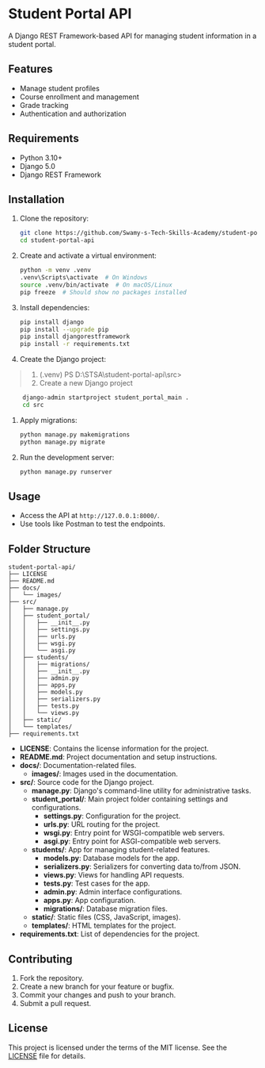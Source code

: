 # Student Portal API

A Django REST Framework-based API for managing student information in a student portal.

## Features

- Manage student profiles
- Course enrollment and management
- Grade tracking
- Authentication and authorization

## Requirements

- Python 3.10+
- Django 5.0
- Django REST Framework

## Installation

1. Clone the repository:

   ```bash
   git clone https://github.com/Swamy-s-Tech-Skills-Academy/student-portal-api.git
   cd student-portal-api
   ```

2. Create and activate a virtual environment:

   ```bash
   python -m venv .venv
   .venv\Scripts\activate  # On Windows
   source .venv/bin/activate  # On macOS/Linux
   pip freeze  # Should show no packages installed
   ```

3. Install dependencies:

   ```bash
   pip install django
   pip install --upgrade pip
   pip install djangorestframework
   pip install -r requirements.txt
   ```

4. Create the Django project:

> 1. (.venv) PS D:\STSA\student-portal-api\src>
> 2. Create a new Django project

```bash
    django-admin startproject student_portal_main .
    cd src
```

1. Apply migrations:

   ```bash
   python manage.py makemigrations
   python manage.py migrate
   ```

2. Run the development server:

   ```bash
   python manage.py runserver
   ```

## Usage

- Access the API at `http://127.0.0.1:8000/`.
- Use tools like Postman to test the endpoints.

## Folder Structure

```text
student-portal-api/
├── LICENSE
├── README.md
├── docs/
│   └── images/
├── src/
│   ├── manage.py
│   ├── student_portal/
│   │   ├── __init__.py
│   │   ├── settings.py
│   │   ├── urls.py
│   │   ├── wsgi.py
│   │   └── asgi.py
│   ├── students/
│   │   ├── migrations/
│   │   ├── __init__.py
│   │   ├── admin.py
│   │   ├── apps.py
│   │   ├── models.py
│   │   ├── serializers.py
│   │   ├── tests.py
│   │   └── views.py
│   ├── static/
│   └── templates/
├── requirements.txt
```

- **LICENSE**: Contains the license information for the project.
- **README.md**: Project documentation and setup instructions.
- **docs/**: Documentation-related files.
  - **images/**: Images used in the documentation.
- **src/**: Source code for the Django project.
  - **manage.py**: Django's command-line utility for administrative tasks.
  - **student_portal/**: Main project folder containing settings and configurations.
    - **settings.py**: Configuration for the project.
    - **urls.py**: URL routing for the project.
    - **wsgi.py**: Entry point for WSGI-compatible web servers.
    - **asgi.py**: Entry point for ASGI-compatible web servers.
  - **students/**: App for managing student-related features.
    - **models.py**: Database models for the app.
    - **serializers.py**: Serializers for converting data to/from JSON.
    - **views.py**: Views for handling API requests.
    - **tests.py**: Test cases for the app.
    - **admin.py**: Admin interface configurations.
    - **apps.py**: App configuration.
    - **migrations/**: Database migration files.
  - **static/**: Static files (CSS, JavaScript, images).
  - **templates/**: HTML templates for the project.
- **requirements.txt**: List of dependencies for the project.

## Contributing

1. Fork the repository.
2. Create a new branch for your feature or bugfix.
3. Commit your changes and push to your branch.
4. Submit a pull request.

## License

This project is licensed under the terms of the MIT license. See the [LICENSE](LICENSE) file for details.
